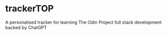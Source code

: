 # trackerTOP
A personalised tracker for learning The Odin Project full stack development backed by ChatGPT
